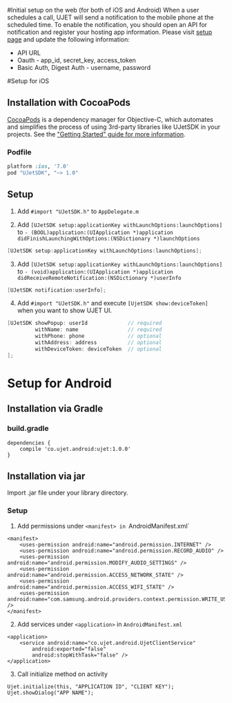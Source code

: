 #Initial setup on the web (for both of iOS and Android)
When a user schedules a call, UJET will send a notification to the mobile phone at the scheduled time. To enable the notification, you should open an API for notification and register your hosting app information. Please visit [setup page](http://staging.ujet.co/#/manager/company) and update the following information:
* API URL
* Oauth - app_id, secret_key, access_token
* Basic Auth, Digest Auth - username, password

#Setup for iOS
## Installation with CocoaPods
[CocoaPods](http://cocoapods.org) is a dependency manager for Objective-C, which automates and simplifies the process of using 3rd-party libraries like UJetSDK in your projects. See the ["Getting Started" guide for more information](https://guides.cocoapods.org/using/getting-started.html#getting-started).

### Podfile
```ruby
platform :ios, '7.0'
pod "UJetSDK", "~> 1.0"
```

## Setup
1. Add `#import "UJetSDK.h"` to `AppDelegate.m`

2. Add `[UJetSDK setup:applicationKey withLaunchOptions:launchOptions]` to `- (BOOL)application:(UIApplication *)application didFinishLaunchingWithOptions:(NSDictionary *)launchOptions`
````objective-c
[UJetSDK setup:applicationKey withLaunchOptions:launchOptions];
````

3. Add `[UJetSDK setup:applicationKey withLaunchOptions:launchOptions]` to `- (void)application:(UIApplication *)application didReceiveRemoteNotification:(NSDictionary *)userInfo`
````objective-c
[UJetSDK notification:userInfo];
````

4. Add `#import "UJetSDK.h"` and execute `[UjetSDK show:deviceToken]` when you want to show UJET UI.
````objective-c
[UJetSDK showPopup: userId             // required  
         withName: name                // required 
         withPhone: phone              // optional 
         withAddress: address          // optional
         withDeviceToken: deviceToken  // optional
];
````

# Setup for Android

## Installation via Gradle

### build.gradle

```
dependencies {
    compile 'co.ujet.android:ujet:1.0.0'
}
```

## Installation via jar

Import .jar file under your library directory.

### Setup

1. Add permissions under `<manifest> in `AndroidManifest.xml`
```
<manifest>
    <uses-permission android:name="android.permission.INTERNET" />
    <uses-permission android:name="android.permission.RECORD_AUDIO" />
    <uses-permission android:name="android.permission.MODIFY_AUDIO_SETTINGS" />
    <uses-permission android:name="android.permission.ACCESS_NETWORK_STATE" />
    <uses-permission android:name="android.permission.ACCESS_WIFI_STATE" />
    <uses-permission android:name="com.samsung.android.providers.context.permission.WRITE_USE_APP_FEATURE_SURVEY" />
</manifest>
```

2. Add services under `<application>` in `AndroidManifest.xml`
```
<application>
    <service android:name="co.ujet.android.UjetClientService"
        android:exported="false"
        android:stopWithTask="false" />
</application>
```

3. Call initialize method on activity
```
Ujet.initialize(this, "APPLICATION ID", "CLIENT KEY");
Ujet.showDialog("APP NAME");
```
